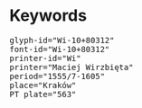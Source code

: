# Keywords
<pre>
glyph-id="Wi-10+80312"
font-id="Wi-10+80312"
printer-id="Wi"
printer="Maciej Wirzbięta"
period="1555/7-1605"
place="Kraków"
PT plate="563"
</pre>

